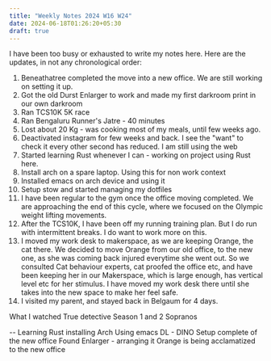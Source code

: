```yaml
---
title: "Weekly Notes 2024 W16 W24"
date: 2024-06-18T01:26:20+05:30
draft: true
---
```


I have been too busy or exhausted to write my notes here. Here are the updates, in not any chronological order:

1. Beneathatree completed the move into a new office. We are still working on setting it up.
2. Got the old Durst Enlarger to work and made my first darkroom print in our own darkroom
3. Ran TCS10K 5K race
4. Ran Bengaluru Runner's Jatre - 40 minutes
5. Lost about 20 Kg - was cooking most of my meals, until few weeks ago.
6. Deactivated instagram for few weeks and back. I see the "want" to check it every other second has reduced. I am still using the web
7. Started learning Rust whenever I can - working on project using Rust here.
8. Install arch on a spare laptop. Using this for non work context
9. Installed emacs on arch device and using it
10. Setup stow and started managing my dotfiles
11. I have been regular to the gym once the office moving completed. We are approaching the end of this cycle, where we focused on the Olympic weight lifting movements.
12. After the TCS10K, I have been off my running training plan. But I do run with intermittent breaks. I do want to work more on this.
13. I moved my work desk to makerspace, as we are keeping Orange, the cat there. We decided to move Orange from our old office, to the new one, as she was coming back injured everytime she went out. So we consulted Cat behaviour experts, cat proofed the office etc, and have been keeping her in our Makerspace, which is large enough, has vertical level etc for her stimulus. I have moved my work desk there until she takes into the new space to make her feel safe.
14. I visited my parent, and stayed back in Belgaum for 4 days.

What I watched
True detective Season 1 and 2
Sopranos

--
Learning Rust
installing Arch
Using emacs
DL - DINO
Setup complete of the new office
Found Enlarger - arranging it
Orange is being acclamatized to the new office
